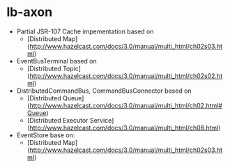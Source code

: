 lb-axon
=======

- Partial JSR-107 Cache impementation based on
    - [Distributed Map] (http://www.hazelcast.com/docs/3.0/manual/multi_html/ch02s03.html)
- EventBusTerminal based on
    - [Distributed Topic] (http://www.hazelcast.com/docs/3.0/manual/multi_html/ch02s02.html)
- DistributedCommandBus, CommandBusConnector based on
    - [Distributed Queue] (http://www.hazelcast.com/docs/3.0/manual/multi_html/ch02.html#Queue)
    - [Distributed Executor Service] (http://www.hazelcast.com/docs/3.0/manual/multi_html/ch08.html)
- EventStore base on:
    - [Distributed Map] (http://www.hazelcast.com/docs/3.0/manual/multi_html/ch02s03.html)